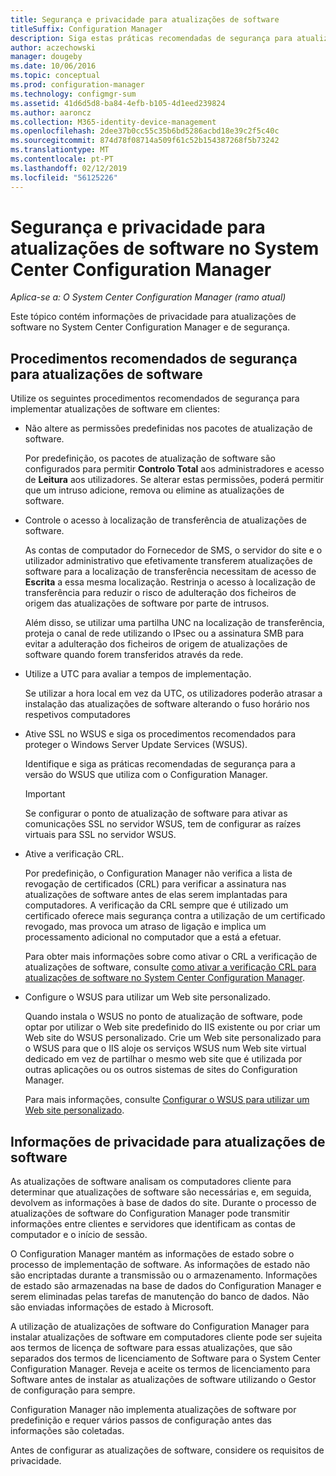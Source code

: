 ```yaml
---
title: Segurança e privacidade para atualizações de software
titleSuffix: Configuration Manager
description: Siga estas práticas recomendadas de segurança para atualizações de software e saiba mais sobre como o Configuration Manager processa informações de privacidade.
author: aczechowski
manager: dougeby
ms.date: 10/06/2016
ms.topic: conceptual
ms.prod: configuration-manager
ms.technology: configmgr-sum
ms.assetid: 41d6d5d8-ba84-4efb-b105-4d1eed239824
ms.author: aaroncz
ms.collection: M365-identity-device-management
ms.openlocfilehash: 2dee37b0cc55c35b6bd5286acbd18e39c2f5c40c
ms.sourcegitcommit: 874d78f08714a509f61c52b154387268f5b73242
ms.translationtype: MT
ms.contentlocale: pt-PT
ms.lasthandoff: 02/12/2019
ms.locfileid: "56125226"
---
```

# <a name="security-and-privacy-for-software-updates-in-system-center-configuration-manager"></a>Segurança e privacidade para atualizações de software no System Center Configuration Manager

*Aplica-se a: O System Center Configuration Manager (ramo atual)*

Este tópico contém informações de privacidade para atualizações de software no System Center Configuration Manager e de segurança.  

##  <a name="BKMK_Security_HardwareInventory"></a> Procedimentos recomendados de segurança para atualizações de software  
 Utilize os seguintes procedimentos recomendados de segurança para implementar atualizações de software em clientes:  

-   Não altere as permissões predefinidas nos pacotes de atualização de software.  

     Por predefinição, os pacotes de atualização de software são configurados para permitir **Controlo Total** aos administradores e acesso de **Leitura** aos utilizadores. Se alterar estas permissões, poderá permitir que um intruso adicione, remova ou elimine as atualizações de software.  

-   Controle o acesso à localização de transferência de atualizações de software.  

     As contas de computador do Fornecedor de SMS, o servidor do site e o utilizador administrativo que efetivamente transferem atualizações de software para a localização de transferência necessitam de acesso de **Escrita** a essa mesma localização. Restrinja o acesso à localização de transferência para reduzir o risco de adulteração dos ficheiros de origem das atualizações de software por parte de intrusos.  

     Além disso, se utilizar uma partilha UNC na localização de transferência, proteja o canal de rede utilizando o IPsec ou a assinatura SMB para evitar a adulteração dos ficheiros de origem de atualizações de software quando forem transferidos através da rede.  

-   Utilize a UTC para avaliar a tempos de implementação.  

     Se utilizar a hora local em vez da UTC, os utilizadores poderão atrasar a instalação das atualizações de software alterando o fuso horário nos respetivos computadores  

-   Ative SSL no WSUS e siga os procedimentos recomendados para proteger o Windows Server Update Services (WSUS).  

     Identifique e siga as práticas recomendadas de segurança para a versão do WSUS que utiliza com o Configuration Manager.  

    > [!IMPORTANT]  
    >  Se configurar o ponto de atualização de software para ativar as comunicações SSL no servidor WSUS, tem de configurar as raízes virtuais para SSL no servidor WSUS.  

-   Ative a verificação CRL.  

     Por predefinição, o Configuration Manager não verifica a lista de revogação de certificados (CRL) para verificar a assinatura nas atualizações de software antes de elas serem implantadas para computadores. A verificação da CRL sempre que é utilizado um certificado oferece mais segurança contra a utilização de um certificado revogado, mas provoca um atraso de ligação e implica um processamento adicional no computador que a está a efetuar.  

     Para obter mais informações sobre como ativar o CRL a verificação de atualizações de software, consulte [como ativar a verificação CRL para atualizações de software no System Center Configuration Manager](../get-started/manage-settings-for-software-updates.md#crl-checking-for-software-updates).  

-   Configure o WSUS para utilizar um Web site personalizado.  

     Quando instala o WSUS no ponto de atualização de software, pode optar por utilizar o Web site predefinido do IIS existente ou por criar um Web site do WSUS personalizado. Crie um Web site personalizado para o WSUS para que o IIS aloje os serviços WSUS num Web site virtual dedicado em vez de partilhar o mesmo web site que é utilizada por outras aplicações ou os outros sistemas de sites do Configuration Manager.  

     Para mais informações, consulte [Configurar o WSUS para utilizar um Web site personalizado](plan-for-software-updates.md#BKMK_CustomWebSite).  

##  <a name="BKMK_Privacy_HardwareInventory"></a> Informações de privacidade para atualizações de software  
 As atualizações de software analisam os computadores cliente para determinar que atualizações de software são necessárias e, em seguida, devolvem as informações à base de dados do site. Durante o processo de atualizações de software do Configuration Manager pode transmitir informações entre clientes e servidores que identificam as contas de computador e o início de sessão.  

 O Configuration Manager mantém as informações de estado sobre o processo de implementação de software. As informações de estado não são encriptadas durante a transmissão ou o armazenamento. Informações de estado são armazenadas na base de dados do Configuration Manager e serem eliminadas pelas tarefas de manutenção do banco de dados. Não são enviadas informações de estado à Microsoft.  

 A utilização de atualizações de software do Configuration Manager para instalar atualizações de software em computadores cliente pode ser sujeita aos termos de licença de software para essas atualizações, que são separados dos termos de licenciamento de Software para o System Center Configuration Manager. Reveja e aceite os termos de licenciamento para Software antes de instalar as atualizações de software utilizando o Gestor de configuração para sempre.  

 Configuration Manager não implementa atualizações de software por predefinição e requer vários passos de configuração antes das informações são coletadas.  

 Antes de configurar as atualizações de software, considere os requisitos de privacidade.  
